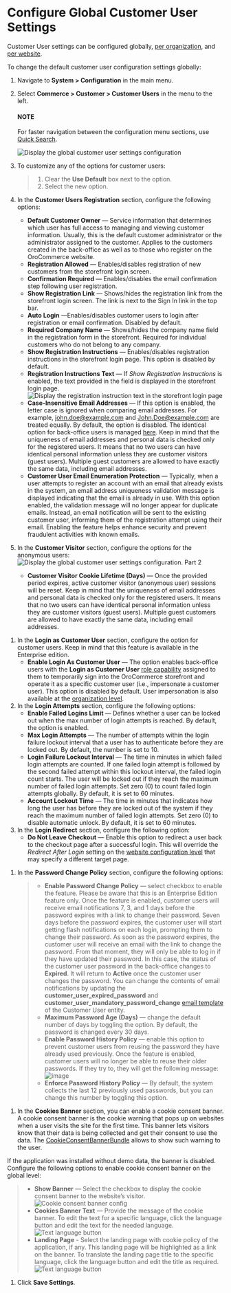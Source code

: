 <a id="sys-config-configuration-commerce-customers-customer-users"></a>

# Configure Global Customer User Settings

Customer User settings can be configured globally, [per organization](../../../user-management/organizations/org-configuration/commerce/customers/organization-customer-users.md#system-user-mngm-organization-configuration-commerce-customers-customer-users), and [per website](../../../websites/web-configuration/commerce/customers/website-customer-users.md#system-website-configuration-commerce-customers-customer-users).

To change the default customer user configuration settings globally:

1. Navigate to **System > Configuration** in the main menu.
2. Select **Commerce > Customer > Customer Users** in the menu to the left.

   #### NOTE
   For faster navigation between the configuration menu sections, use [Quick Search](../../quick-search.md#user-guide-system-configuration-quick-search).

   ![Display the global customer user settings configuration](user/img/system/config_commerce/customer/global-customer-user-settings.png)
3. To customize any of the options for customer users:
   > 1. Clear the **Use Default** box next to the option.
   > 2. Select the new option.
4. In the **Customer Users Registration** section, configure the following options:
   * **Default Customer Owner** — Service information that determines which user has full access to managing and viewing customer information. Usually, this is the default customer administrator or the administrator assigned to the customer. Applies to the customers created in the back-office as well as to those who register on the OroCommerce website.
   * **Registration Allowed** — Enables/disables registration of new customers from the storefront login screen.
   * **Confirmation Required** — Enables/disables the email confirmation step following user registration.
   * **Show Registration Link** — Shows/hides the registration link from the storefront login screen. The link is next to the Sign In link in the top bar.
   * **Auto Login** —Enables/disables customer users to login after registration or email confirmation. Disabled by default.
   * **Required Company Name** — Shows/hides the company name field in the registration form in the storefront. Required for individual customers who do not belong to any company.
   * **Show Registration Instructions** — Enables/disables registration instructions in the storefront login page. This option is disabled by default.
   * **Registration Instructions Text** — If *Show Registration Instructions* is enabled, the text provided in the field is displayed in the storefront login page.
     ![Display the registration instruction text in the storefront login page](user/img/system/config_commerce/customer/CustomerUsersRegistrationFrontStore.png)
   * **Case-Insensitive Email Addresses** — If this option is enabled, the letter case is ignored when comparing email addresses. For example, [john.doe@example.com](mailto:john.doe@example.com) and [John.Doe@example.com](mailto:John.Doe@example.com) are treated equally. By default, the option is disabled. The identical option for back-office users is managed [here](../../system/general-setup/user.md#admin-configuration-user-settings). Keep in mind that the uniqueness of email addresses and personal data is checked only for the registered users. It means that no two users can have identical personal information unless they are customer visitors (guest users). Multiple guest customers are allowed to have exactly the same data, including email addresses.
   * **Customer User Email Enumeration Protection** — Typically, when a user attempts to register an account with an email that already exists in the system, an email address uniqueness validation message is displayed indicating that the email is already in use. With this option enabled, the validation message will no longer appear for duplicate emails. Instead, an email notification will be sent to the existing customer user, informing them of the registration attempt using their email. Enabling the feature helps enhance security and prevent fraudulent activities with known emails.
5. In the **Customer Visitor** section, configure the options for the anonymous users:
   ![Display the global customer user settings configuration. Part 2](user/img/system/config_commerce/customer/global-customer-user-settings2.png)
   * **Customer Visitor Cookie Lifetime (Days)** — Once the provided period expires, active customer visitor (anonymous user) sessions will be reset. Keep in mind that the uniqueness of email addresses and personal data is checked only for the registered users. It means that no two users can have identical personal information unless they are customer visitors (guest users). Multiple guest customers are allowed to have exactly the same data, including email addresses.

<a id="system-configuration-user-impersonation"></a>
1. In the **Login as Customer User** section, configure the option for customer users. Keep in mind that this feature is available in the Enterprise edition.
   * **Enable Login As Customer User** — The option enables back-office users with the **Login as Customer User** [role capability](../../../user-management/roles/admin-capabilities.md#admin-capabilities) assigned to them to temporarily sign into the OroCommerce storefront and operate it as a specific customer user (i.e., impersonate a customer user). This option is disabled by default. User impersonation is also available at the [organization level](../../../user-management/organizations/org-configuration/commerce/customers/organization-customer-users.md#organization-user-impersonation).
2. In the **Login Attempts** section, configure the following options:
   * **Enable Failed Logins Limit** — Defines whether a user can be locked out when the max number of login attempts is reached. By default, the option is enabled.
   * **Max Login Attempts** — The number of attempts within the login failure lockout interval that a user has to authenticate before they are locked out. By default, the number is set to 10.
   * **Login Failure Lockout Interval** — The time in minutes in which failed login attempts are counted. If one failed login attempt is followed by the second failed attempt within this lockout interval, the failed login count starts. The user will be locked out if they reach the maximum number of failed login attempts. Set zero (0) to count failed login attempts globally. By default, it is set to 60 minutes.
   * **Account Lockout Time** — The time in minutes that indicates how long the user has before they are locked out of the system if they reach the maximum number of failed login attempts. Set zero (0) to disable automatic unlock. By default, it is set to 60 minutes.
3. In the **Login Redirect** section, configure the following option:
   * **Do Not Leave Checkout** — Enable this option to redirect a user back to the checkout page after a successful login. This will override the *Redirect After Login* setting on the [website configuration level](../../../websites/web-configuration/commerce/customers/website-customer-users.md#system-website-configuration-commerce-customers-customer-users) that may specify a different target page.

<a id="user-guide-customers-customer-user-password-change-policy"></a>

<a id="configuration-guide-commerce-configuration-customer-user-password-change-policy"></a>
1. In the **Password Change Policy** section, configure the following options:
   > * **Enable Password Change Policy** — select checkbox to enable the feature. Please be aware that this is an Enterprise Edition feature only. Once the feature is enabled, customer users will receive email notifications 7, 3, and 1 days before the password expires with a link to change their password. Seven days before the password expires, the customer user will start getting flash notifications on each login, prompting them to change their password. As soon as the password expires, the customer user will receive an email with the link to change the password. From that moment, they will only be able to log in if they have updated their password. In this case, the status of the customer user password in the back-office changes to **Expired**. It will return to **Active** once the customer user changes the password. You can change the contents of email notifications by updating the **customer_user_expired_password** and **customer_user_mandatory_password_change** [email template](../../../emails/email-templates.md#user-guide-using-emails-create-template) of the Customer User entity.
   > * **Maximum Password Age (Days)** — change the default number of days by toggling the option. By default, the password is changed every 30 days.
   > * **Enable Password History Policy** — enable this option to prevent customer users from reusing the password they have already used previously. Once the feature is enabled, customer users will no longer be able to reuse their older passwords. If they try to, they will get the following message:
   >   ![image](user/img/customers/customer_users/customer_user_password_history_used_password.png)
   > * **Enforce Password History Policy** — By default, the system collects the last 12 previously used passwords, but you can change this number by toggling this option.

<a id="configuration-guide-commerce-configuration-cookie-consents"></a>
1. In the **Cookies Banner** section, you can enable a cookie consent banner. A cookie consent banner is the cookie warning that pops up on websites when a user visits the site for the first time. This banner lets visitors know that their data is being collected and get their consent to use the data. The [CookieConsentBannerBundle](../../../../../../bundles/commerce/CookieConsentBundle/index.md#bundle-docs-commerce-cookie-consent-bundle) allows to show such warning to the user.

If the application was installed without demo data, the banner is disabled. Configure the following options to enable cookie consent banner on the global level:

> * **Show Banner** — Select the checkbox to display the cookie consent banner to the website’s visitor.
>   ![Cookie consent banner config](user/img/system/config_commerce/cookie_banner/banner-settings.png)
> * **Cookies Banner Text** — Provide the message of the cookie banner. To edit the text for a specific language, click the language button and edit the text for the needed language.
>   ![Text language button](user/img/system/config_commerce/cookie_banner/text-language-button.png)
> * **Landing Page** - Select the landing page with cookie policy of the application, if any. This landing page will be highlighted as a link on the banner. To translate the landing page title to the specific language, click the language button and edit the title as required.
>   ![Text language button](user/img/system/config_commerce/cookie_banner/cookie-banner-landing-page.png)
1. Click **Save Settings**.

<!-- Frontend -->
<!-- fa-bars = fa-navicon -->
<!-- Ic Tiles is used as Set As Default in saved views, and as tiles in display layout options -->
<!-- IcPencil refers to Rename in Commerce and Inline Editing in CRM -->
<!-- Check mark in the square. -->
<!-- SortDesc is also used as drop-down arrow -->
<!-- A -->
<!-- B -->
<!-- C -->
<!-- D -->
<!-- E -->
<!-- F -->
<!-- G -->
<!-- H -->
<!-- I -->
<!-- L -->
<!-- M -->
<!-- P -->
<!-- R -->
<!-- S -->
<!-- T -->
<!-- U -->
<!-- Z -->
